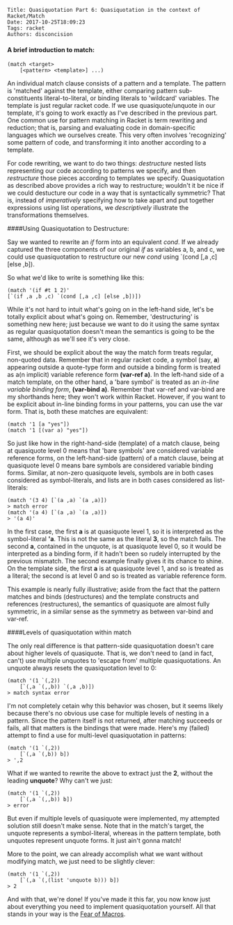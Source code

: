     Title: Quasiquotation Part 6: Quasiquotation in the context of Racket/Match
    Date: 2017-10-25T18:09:23
    Tags: racket
    Authors: disconcision

#### A brief introduction to match:

```racket
(match <target>
    [<pattern> <template>] ...)
```

An individual match clause consists of a pattern and a template. The pattern is 'matched' against the template, either comparing pattern sub-constituents literal-to-literal, or binding literals to 'wildcard' variables. The template is just regular racket code. If we use quasiquote/unquote in our template, it's going to work exactly as I've described in the previous part. One common use for pattern matching in Racket is term rewriting and reduction; that is, parsing and evaluating code in domain-specific languages which we ourselves create. This very often involves 'recognizing' some pattern of code, and transforming it into another according to a template.

For code rewriting, we want to do two things: *destructure* nested lists representing our code according to patterns we specify, and then *restructure* those pieces according to templates we specify. Quasiquotation as described above provides a rich way to restructure; wouldn't it be nice if we could destucture our code in a way that is syntactically symmetric? That is, instead of *imperatively* specifying how to take apart and put together expressions using list operations, we *descriptively* illustrate the transformations themselves.


####Using Quasiquotation to Destructure:

Say we wanted to rewrite an *if* form into an equivalent *cond*. If we already captured the three components of our original *if* as variables a, b, and c, we could use quasiquotation to restructure our new *cond* using \`(cond [,a ,c] [else ,b]).

So what we'd like to write is something like this:

```racket
(match '(if #t 1 2)'
[`(if ,a ,b ,c) `(cond [,a ,c] [else ,b])])
```

While it's not hard to intuit what's going on in the left-hand side, let's be totally explicit about what's going on. Remember, 'destructuring' is something new here; just because we want to do it using the same syntax as regular quasiquotation doesn't mean the semantics is going to be the same, although as we'll see it's very close.

First, we should be explicit about the way the match form treats regular, non-quoted data. Remember that in regular racket code, a symbol (say, **a**) appearing outside a quote-type form and outside a binding form is treated as a(n implicit) variable reference form **(var-ref a)**. In the left-hand side of a match template, on the other hand, a 'bare symbol' is treated as an *in-line variable binding form*, **(var-bind a)**. Remember that var-ref and var-bind are my shorthands here; they won't work within Racket. However, if you want to be explicit about in-line binding forms in your patterns, you can use the var form. That is, both these matches are equivalent:

```racket
(match '1 [a "yes"])
(match '1 [(var a) "yes"])
```

So just like how in the right-hand-side (template) of a match clause, being at quasiquote level 0 means that 'bare symbols' are considered variable reference forms, on the left-hand-side (pattern) of a match clause, being at quasiquote level 0 means bare symbols are considered variable binding forms. Similar, at non-zero quasiquote levels, symbols are in both cases considered as symbol-literals, and lists are in both cases considered as list-literals:

```racket
(match '(3 4) [`(a ,a) `(a ,a)])
> match error
(match '(a 4) [`(a ,a) `(a ,a)])
> '(a 4)'
```

In the first case, the first **a** is at quasiquote level 1, so it is interpreted as the symbol-literal **'a**. This is not the same as the literal **3**, so the match fails. The second **a**, contained in the unquote, is at quasiquote level 0, so it would be interpreted as a binding form, if it hadn't been so rudely interrupted by the previous mismatch. The second example finally gives it its chance to shine. On the template side, the first **a** is at quasiquote level 1, and so is treated as a literal; the second is at level 0 and so is treated as variable reference form.

This example is nearly fully illustrative; aside from the fact that the pattern matches and binds (destructures) and the template constructs and references (restructures), the semantics of quasiquote are almost fully symmetric, in a similar sense as the symmetry as between var-bind and var-ref.

####Levels of quasiquotation within match

The only real difference is that pattern-side quasiquotation doesn't care about higher levels of quasiquote. That is, we don't need to (and in fact, can't) use multiple unquotes to 'escape from' multiple quasiquotations. An unquote always resets the quasiquotation level to 0:

```racket
(match '(1 `(,2))
    [`(,a `(,,b)) `(,a ,b)])
> match syntax error
```     

I'm not completely cetain why this behavior was chosen, but it seems likely because there's no obvious use case for multiple levels of nesting in a pattern. Since the pattern itself is not returned, after matching succeeds or fails, all that matters is the bindings that were made. Here's my (failed) attempt to find a use for multi-level quasiquotation in patterns:

```racket
(match '(1 `(,2))
    [`(,a `(,b)) b])
> ',2
```

What if we wanted to rewrite the above to extract just the **2**, without the leading **unquote**? Why can't we just:

```racket
(match '(1 `(,2))
    [`(,a `(,,b)) b])
> error
```

But even if multiple levels of quasiquote were implemented, my attempted solution still doesn't make sense. Note that in the match's target, the unquote represents a symbol-literal, whereas in the pattern template, both unquotes represent unquote forms. It just ain't gonna match!

More to the point, we can already accomplish what we want without modifying match, we just need to be slightly clever:

```racket
(match '(1 `(,2))
    [`(,a `(,(list 'unquote b))) b])
> 2
```

And with that, we're done! If you've made it this far, you now know just about everything you need to implement quasiquotation yourself. All that stands in your way is the [Fear of Macros](http://www.greghendershott.com/fear-of-macros/all.html).
